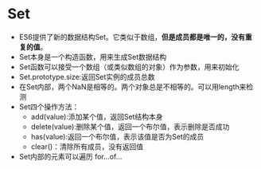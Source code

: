 # Set

- ES6提供了新的数据结构Set。它类似于数组，**但是成员都是唯一的，没有重复的值**。
- Set本身是一个构造函数，用来生成Set数据结构
- Set函数可以接受一个数组（或类似数组的对象）作为参数，用来初始化
- Set.prototype.size:返回Set实例的成员总数
- 在Set内部，两个NaN是相等的。两个对象总是不相等的。可以用length来检测
- Set四个操作方法：
  - add(value):添加某个值，返回Set结构本身
  - delete(value):删除某个值，返回一个布尔值，表示删除是否成功
  - has(value):返回一个布尔值，表示该值是否为Set的成员
  - clear()：清除所有成员，没有返回值
- Set内部的元素可以遍历 for...of...
